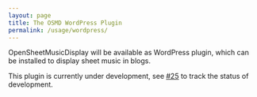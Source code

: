 ```yaml
---
layout: page
title: The OSMD WordPress Plugin
permalink: /usage/wordpress/
---
```


OpenSheetMusicDisplay will be available as WordPress plugin, which can be installed to display sheet music in blogs.

This plugin is currently under development, see [#25](https://github.com/opensheetmusicdisplay/opensheetmusicdisplay/issues/25) to track the status of development.
